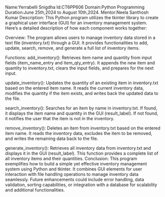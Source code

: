 Name:Yerrabelli Snigdha
Id:CT6PP606
Domain:Python Programming
Duration:June 25th,2024 to August 10th,2024.
Mentor:Neela Santhosh Kumar
Description:
This Python program utilizes the tkinter library to create a graphical user interface (GUI) for an inventory management system.
Here’s a detailed description of how each component works together:

Overview:
The program allows users to manage inventory data stored in a text file (inventory.txt) through a GUI.
It provides functionalities to add, update, search, remove, and generate a full list of inventory items.

Functions:
add_inventory(): Retrieves item name and quantity from input fields (item_name_entry and item_qty_entry). 
It appends the new item and quantity to inventory.txt, clears the input fields, and prepares for the next input.

update_inventory(): Updates the quantity of an existing item in inventory.txt based on the entered item name. 
It reads the current inventory data, modifies the quantity if the item exists, and writes back the updated data to the file.

search_inventory(): Searches for an item by name in inventory.txt. If found, it displays the item name and quantity in the GUI (result_label).
If not found, it notifies the user that the item is not in the inventory.

remove_inventory(): Deletes an item from inventory.txt based on the entered item name. It reads the inventory data, excludes the item to be removed,
and writes the remaining data back to the file.

generate_inventory(): Retrieves all inventory data from inventory.txt and displays it in the GUI (result_label).
This function provides a complete list of all inventory items and their quantities.
Conclusion:
This program exemplifies how to build a simple yet effective inventory management system using Python and tkinter.
It combines GUI elements for user interaction with file handling operations to manage inventory data seamlessly. 
Future enhancements could include error handling, data validation, sorting capabilities, or integration with a database for scalability
and additional functionalities.

